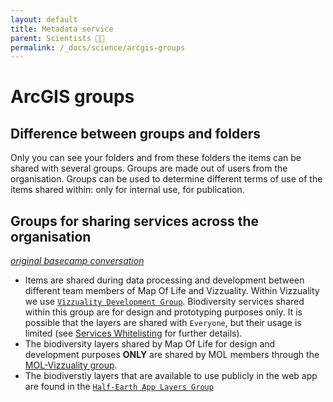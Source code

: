 ```yaml
---
layout: default
title: Metadata service
parent: Scientists 🧑‍🔬
permalink: /_docs/science/arcgis-groups
---
```


# ArcGIS groups
## Difference between groups and folders
Only you can see your folders and from these folders the items can be shared with several groups. Groups are made out of users from the organisation. Groups can be used to determine different terms of use of the items shared within: only for internal use, for publication. 

## Groups for sharing services across the organisation
[*original basecamp conversation*](https://basecamp.com/1756858/projects/13899003/messages/89528752)
- Items are shared during data processing and development between different team members of Map Of Life and Vizzuality.  Within Vizzuality we use [`Vizzuality Development Group`](https://eowilson.maps.arcgis.com/home/group.html?id=46783c33c294485abe83f5e899c2f21f). Biodiversity services shared within this group are for design and prototyping purposes only. It is possible that the layers are shared with `Everyone`, but their usage is limited (see [Services Whitelisting](/_docs/science/whitelisting) for further details).
- The biodiversity layers shared by Map Of Life for design and development purposes **ONLY** are shared by MOL members through the [MOL-Vizzuality group](https://eowilson.maps.arcgis.com/home/group.html?id=3effcb0b695b4c22a8022b6715c01ff0).
- The biodiverstiy layers that are available to use publicly in the web app are found in the [`Half-Earth App Layers Group`](https://eowilson.maps.arcgis.com/home/group.html?id=9435b010c9c7488b9a7d4482022117dd)